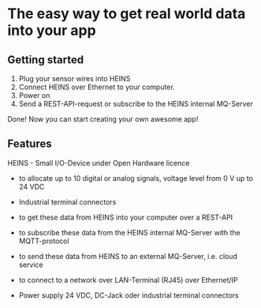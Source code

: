 The easy way to get real world data into your app
=================================================

Getting started
---------------

1. Plug your sensor wires into HEINS
2. Connect HEINS over Ethernet to your computer.
3. Power on
4. Send a REST-API-request or subscribe to the HEINS internal MQ-Server

Done! Now you can start creating your own awesome app!

Features
--------

HEINS - Small I/O-Device under Open Hardware licence 

- to allocate up to 10 digital or analog signals, voltage level from 0 V up to 24 VDC

- Industrial terminal connectors

- to get these data from HEINS into your computer over a REST-API

- to subscribe these data from the HEINS internal MQ-Server with the MQTT-protocol

- to send these data from HEINS to an external MQ-Server, i.e. cloud service

- to connect to a network over LAN-Terminal (RJ45) over Ethernet/IP

- Power supply 24 VDC, DC-Jack oder industrial terminal connectors
